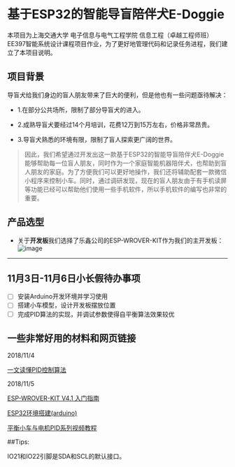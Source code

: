 # 基于ESP32的智能导盲陪伴犬E-Doggie

本项目为上海交通大学 电子信息与电气工程学院 信息工程（卓越工程师班）EE397智能系统设计课程项目作业，为了更好地管理代码和记录任务进程，我们建立了本项目说明。

## 项目背景
导盲犬给我们身边的盲人朋友带来了巨大的便利，但是他也有一些问题亟待解决：

* 1.在部分公共场所，限制了部分导盲犬的进入。

* 2.成熟导盲犬要经过14个月培训，花费12万到15万左右，价格非常昂贵。

* 3.导盲犬熟悉的环境有限，限制了盲人探索更广阔的世界。

> 因此，我们希望通过开发出这一款基于ESP32的智能导盲陪伴犬E-Doggie能够帮助每一位盲人朋友，同时作为一个家庭智能机器陪伴犬，也帮助到盲人朋友的家庭。为了方便我们可以更好地操作，我们还将辅助配套一款微信小程序来控制小车。同时，通过调研发现，现在的盲人朋友由于有手机读屏等功能已经可以帮助他们使用一些手机软件，所以手机软件的编写也非常的重要。

## 产品选型
* 关于**开发板**我们选择了乐鑫公司的ESP-WROVER-KIT作为我们的主开发板：
![image](https://github.com/RobinLu1209/E-Doggie/blob/master/ESP-WROVER-KIT.png)

------
## 11月3日-11月6日小长假待办事项
- [ ] 安装Arduino开发环境并学习使用
- [ ] 搭建小车模型，设计开发板摆放位置
- [ ] 完成PID算法的实现，并调试参数使得自平衡算法效果较优

## 一些非常好用的材料和网页链接
2018/11/4

[一文读懂PID控制算法](https://blog.csdn.net/qq_25352981/article/details/81007075)

2018/11/5

[ESP-WROVER-KIT V4.1 入门指南](https://docs.espressif.com/projects/esp-idf/zh_CN/latest/get-started/get-started-wrover-kit.html)

[ESP32环境搭建(arduino)](https://blog.csdn.net/qq_35174914/article/details/79328043)

[平衡小车与电机PID系列视频教程](http://training.eeworld.com.cn/video/14838)

##Tips:

IO21和IO22引脚是SDA和SCL的默认接口。
